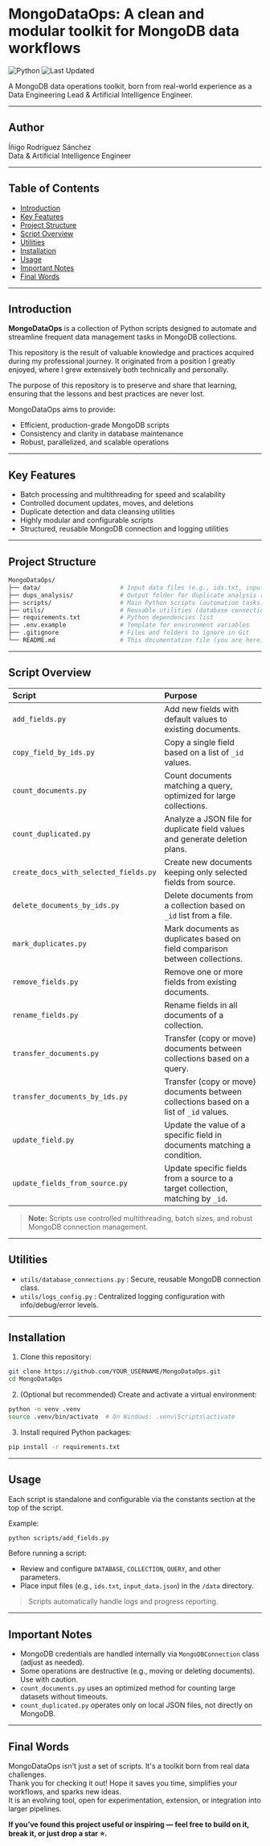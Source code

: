 # MongoDataOps: A clean and modular toolkit for MongoDB data workflows

![Python](https://img.shields.io/badge/Python-3.11-blue.svg)
![Last Updated](https://img.shields.io/badge/Last%20Updated-April%2029,%202025-green)

A MongoDB data operations toolkit, born from real-world experience as a Data Engineering Lead & Artificial Intelligence Engineer.

---

## Author

Íñigo Rodríguez Sánchez  
Data & Artificial Intelligence Engineer

---

## Table of Contents

- [Introduction](#introduction)
- [Key Features](#key-features)
- [Project Structure](#project-structure)
- [Script Overview](#script-overview)
- [Utilities](#utilities)
- [Installation](#installation)
- [Usage](#usage)
- [Important Notes](#important-notes)
- [Final Words](#final-words)

---

## Introduction

**MongoDataOps** is a collection of Python scripts designed to automate and streamline frequent data management tasks in MongoDB collections.  

This repository is the result of valuable knowledge and practices acquired during my professional journey. It originated from a position I greatly enjoyed, where I grew extensively both technically and personally.  

The purpose of this repository is to preserve and share that learning, ensuring that the lessons and best practices are never lost.

MongoDataOps aims to provide:
- Efficient, production-grade MongoDB scripts
- Consistency and clarity in database maintenance
- Robust, parallelized, and scalable operations

---

## Key Features

- Batch processing and multithreading for speed and scalability
- Controlled document updates, moves, and deletions
- Duplicate detection and data cleansing utilities
- Highly modular and configurable scripts
- Structured, reusable MongoDB connection and logging utilities

---

## Project Structure

```bash
MongoDataOps/
├── data/                      # Input data files (e.g., ids.txt, input_data.json)
├── dups_analysis/             # Output folder for duplicate analysis results
├── scripts/                   # Main Python scripts (automation tasks)
├── utils/                     # Reusable utilities (database connections, logging)
├── requirements.txt           # Python dependencies list
├── .env.example               # Template for environment variables
├── .gitignore                 # Files and folders to ignore in Git
└── README.md                  # This documentation file (you are here)
```

---

## Script Overview

| Script | Purpose |
|:---|:---|
| `add_fields.py` | Add new fields with default values to existing documents. |
| `copy_field_by_ids.py` | Copy a single field based on a list of `_id` values. |
| `count_documents.py` | Count documents matching a query, optimized for large collections. |
| `count_duplicated.py` | Analyze a JSON file for duplicate field values and generate deletion plans. |
| `create_docs_with_selected_fields.py` | Create new documents keeping only selected fields from source. |
| `delete_documents_by_ids.py` | Delete documents from a collection based on `_id` list from a file. |
| `mark_duplicates.py` | Mark documents as duplicates based on field comparison between collections. |
| `remove_fields.py` | Remove one or more fields from existing documents. |
| `rename_fields.py` | Rename fields in all documents of a collection. |
| `transfer_documents.py` | Transfer (copy or move) documents between collections based on a query. |
| `transfer_documents_by_ids.py` | Transfer (copy or move) documents between collections based on a list of `_id` values. |
| `update_field.py` | Update the value of a specific field in documents matching a condition. |
| `update_fields_from_source.py` | Update specific fields from a source to a target collection, matching by `_id`. |

> **Note:** Scripts use controlled multithreading, batch sizes, and robust MongoDB connection management.

---

## Utilities

- `utils/database_connections.py` : Secure, reusable MongoDB connection class.
- `utils/logs_config.py` : Centralized logging configuration with info/debug/error levels.

---

## Installation

1. Clone this repository:
```bash
git clone https://github.com/YOUR_USERNAME/MongoDataOps.git
cd MongoDataOps
```

2. (Optional but recommended) Create and activate a virtual environment:
```bash
python -m venv .venv
source .venv/bin/activate  # On Windows: .venv\Scripts\activate
```

3. Install required Python packages:
```bash
pip install -r requirements.txt
```

---

## Usage

Each script is standalone and configurable via the constants section at the top of the script.

Example:
```bash
python scripts/add_fields.py
```

Before running a script:
- Review and configure `DATABASE`, `COLLECTION`, `QUERY`, and other parameters.
- Place input files (e.g., `ids.txt`, `input_data.json`) in the `/data` directory.

> Scripts automatically handle logs and progress reporting.

---

## Important Notes

- MongoDB credentials are handled internally via `MongoDBConnection` class (adjust as needed).
- Some operations are destructive (e.g., moving or deleting documents). Use with caution.
- `count_documents.py` uses an optimized method for counting large datasets without timeouts.
- `count_duplicated.py` operates only on local JSON files, not directly on MongoDB.


---

## Final Words

MongoDataOps isn't just a set of scripts. It's a toolkit born from real data challenges.  
Thank you for checking it out! Hope it saves you time, simplifies your workflows, and sparks new ideas.  
It is an evolving tool, open for experimentation, extension, or integration into larger pipelines.

**If you’ve found this project useful or inspiring — feel free to build on it, break it, or just drop a star ⭐.**
